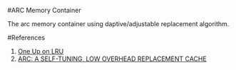 #ARC Memory Container

The arc memory container using daptive/adjustable replacement algorithm.

#References

1. [One Up on LRU](http://c59951.r51.cf2.rackcdn.com/4996-1180-Megiddo.pdf)
2. [ARC: A SELF-TUNING, LOW OVERHEAD REPLACEMENT CACHE](https://www.usenix.org/legacy/events/fast03/tech/full_papers/megiddo/megiddo.pdf)
